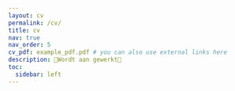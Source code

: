 ```yaml
---
layout: cv
permalink: /cv/
title: cv 
nav: true
nav_order: 5
cv_pdf: example_pdf.pdf # you can also use external links here
description: 🔨Wordt aan gewerkt🔨
toc:
  sidebar: left
---
```


